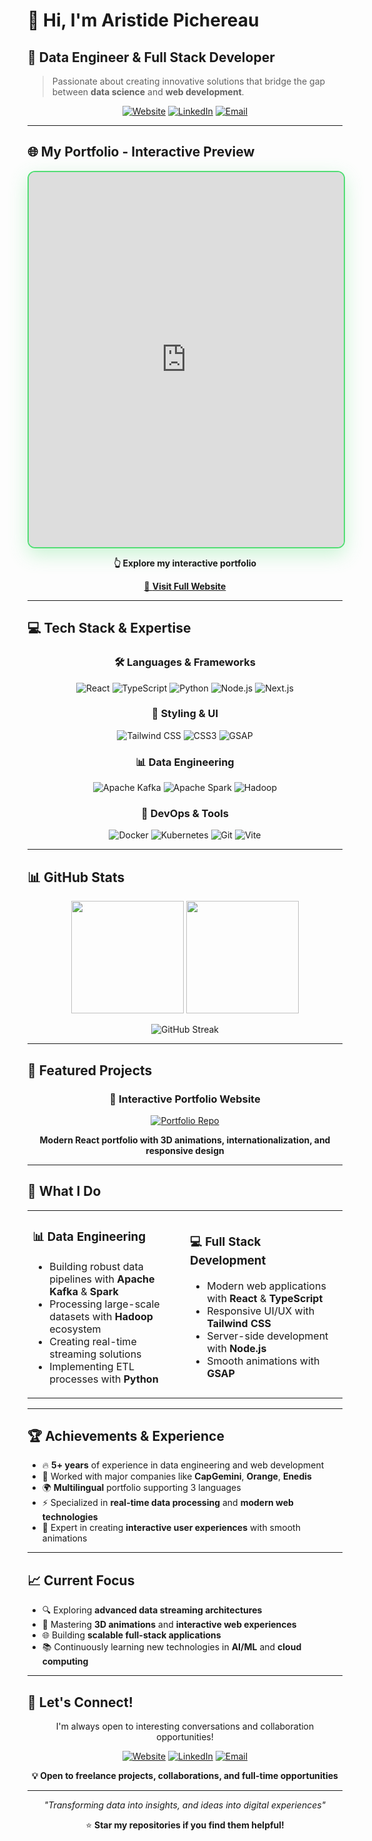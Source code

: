 # 👋 Hi, I'm Aristide Pichereau

## 🚀 Data Engineer & Full Stack Developer

> Passionate about creating innovative solutions that bridge the gap between **data science** and **web development**.

<div align="center">

[![Website](https://img.shields.io/badge/🌐_Website-Live-53dd75?style=for-the-badge)](https://herzaristide.vercel.app/)
[![LinkedIn](https://img.shields.io/badge/💼_LinkedIn-Connect-0077b5?style=for-the-badge)](https://linkedin.com/in/aristide-pichereau)
[![Email](https://img.shields.io/badge/📧_Email-Contact-red?style=for-the-badge)](mailto:your.email@example.com)

</div>

---

## 🌐 My Portfolio - Interactive Preview

<div align="center">
  <iframe 
    src="https://herzaristide.vercel.app/" 
    width="100%" 
    height="600" 
    frameborder="0"
    style="border: 2px solid #53dd75; border-radius: 12px; box-shadow: 0 10px 30px rgba(83, 221, 117, 0.3);">
  </iframe>
  
  **👆 Explore my interactive portfolio**
  
  [🔗 **Visit Full Website**](https://herzaristide.github.io/Herzaristide/)
</div>

---

## 💻 Tech Stack & Expertise

<div align="center">

### **🛠️ Languages & Frameworks**
![React](https://img.shields.io/badge/React-20232A?style=for-the-badge&logo=react&logoColor=61DAFB)
![TypeScript](https://img.shields.io/badge/TypeScript-007ACC?style=for-the-badge&logo=typescript&logoColor=white)
![Python](https://img.shields.io/badge/Python-3776AB?style=for-the-badge&logo=python&logoColor=white)
![Node.js](https://img.shields.io/badge/Node.js-339933?style=for-the-badge&logo=nodedotjs&logoColor=white)
![Next.js](https://img.shields.io/badge/Next.js-000000?style=for-the-badge&logo=nextdotjs&logoColor=white)

### **🎨 Styling & UI**
![Tailwind CSS](https://img.shields.io/badge/Tailwind_CSS-38B2AC?style=for-the-badge&logo=tailwind-css&logoColor=white)
![CSS3](https://img.shields.io/badge/CSS3-1572B6?style=for-the-badge&logo=css3&logoColor=white)
![GSAP](https://img.shields.io/badge/GSAP-88CE02?style=for-the-badge&logo=greensock&logoColor=white)

### **📊 Data Engineering**
![Apache Kafka](https://img.shields.io/badge/Apache_Kafka-231F20?style=for-the-badge&logo=apache-kafka&logoColor=white)
![Apache Spark](https://img.shields.io/badge/Apache_Spark-E25A1C?style=for-the-badge&logo=apache-spark&logoColor=white)
![Hadoop](https://img.shields.io/badge/Hadoop-66CCFF?style=for-the-badge&logo=apache-hadoop&logoColor=black)

### **🚀 DevOps & Tools**
![Docker](https://img.shields.io/badge/Docker-2496ED?style=for-the-badge&logo=docker&logoColor=white)
![Kubernetes](https://img.shields.io/badge/Kubernetes-326CE5?style=for-the-badge&logo=kubernetes&logoColor=white)
![Git](https://img.shields.io/badge/Git-F05032?style=for-the-badge&logo=git&logoColor=white)
![Vite](https://img.shields.io/badge/Vite-646CFF?style=for-the-badge&logo=vite&logoColor=white)

</div>

---

## 📊 GitHub Stats

<div align="center">

<img height="180em" src="https://github-readme-stats.vercel.app/api?username=herzaristide&show_icons=true&theme=radical&hide_border=true&bg_color=0D1117&title_color=53dd75&icon_color=53dd75&text_color=ffffff" />

<img height="180em" src="https://github-readme-stats.vercel.app/api/top-langs/?username=herzaristide&layout=compact&theme=radical&hide_border=true&bg_color=0D1117&title_color=53dd75&text_color=ffffff" />

</div>

<div align="center">

![GitHub Streak](https://streak-stats.demolab.com?user=herzaristide&theme=radical&hide_border=true&background=0D1117&stroke=53dd75&ring=53dd75&fire=53dd75&currStreakLabel=53dd75)

</div>

---

## 🚀 Featured Projects

<div align="center">

### 🌟 **Interactive Portfolio Website**
[![Portfolio Repo](https://github-readme-stats.vercel.app/api/pin/?username=herzaristide&repo=Herzaristide&theme=radical&hide_border=true&bg_color=0D1117&title_color=53dd75&icon_color=53dd75&text_color=ffffff)](https://github.com/herzaristide/Herzaristide)

**Modern React portfolio with 3D animations, internationalization, and responsive design**

</div>

---

## 🎯 What I Do

<table>
<tr>
<td width="50%">

### 📊 **Data Engineering**
- Building robust data pipelines with **Apache Kafka** & **Spark**
- Processing large-scale datasets with **Hadoop** ecosystem
- Creating real-time streaming solutions
- Implementing ETL processes with **Python**

</td>
<td width="50%">

### 💻 **Full Stack Development**
- Modern web applications with **React** & **TypeScript**
- Responsive UI/UX with **Tailwind CSS**
- Server-side development with **Node.js**
- Smooth animations with **GSAP**

</td>
</tr>
</table>

---

## 🏆 Achievements & Experience

- 🔥 **5+ years** of experience in data engineering and web development
- 🏢 Worked with major companies like **CapGemini**, **Orange**, **Enedis**
- 🌍 **Multilingual** portfolio supporting 3 languages
- ⚡ Specialized in **real-time data processing** and **modern web technologies**
- 🎨 Expert in creating **interactive user experiences** with smooth animations

---

## 📈 Current Focus

- 🔍 Exploring **advanced data streaming architectures**
- 🎨 Mastering **3D animations** and **interactive web experiences**
- 🌐 Building **scalable full-stack applications**
- 📚 Continuously learning new technologies in **AI/ML** and **cloud computing**

---

## 🤝 Let's Connect!

<div align="center">

I'm always open to interesting conversations and collaboration opportunities!

[![Website](https://img.shields.io/badge/🌐_Portfolio-Visit-53dd75?style=for-the-badge)](https://herzaristide.vercel.app/)
[![LinkedIn](https://img.shields.io/badge/💼_LinkedIn-Connect-0077b5?style=for-the-badge)](https://linkedin.com/in/aristide-pichereau)
[![Email](https://img.shields.io/badge/📧_Email-Contact-red?style=for-the-badge)](mailto:your.email@example.com)

**💡 Open to freelance projects, collaborations, and full-time opportunities**

---

*"Transforming data into insights, and ideas into digital experiences"*

⭐ **Star my repositories if you find them helpful!**

</div>
